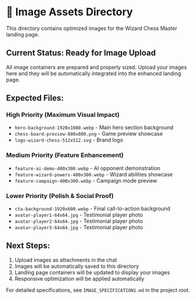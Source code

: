 # 📸 Image Assets Directory

This directory contains optimized images for the Wizard Chess Master landing page.

## Current Status: Ready for Image Upload

All image containers are prepared and properly sized. Upload your images here and they will be automatically integrated into the enhanced landing page.

## Expected Files:

### High Priority (Maximum Visual Impact)
- `hero-background-1920x1080.webp` - Main hero section background
- `chess-board-preview-800x800.png` - Game preview showcase
- `logo-wizard-chess-512x512.svg` - Brand logo

### Medium Priority (Feature Enhancement)
- `feature-ai-demo-400x300.webp` - AI opponent demonstration
- `feature-wizard-powers-400x300.webp` - Wizard abilities showcase
- `feature-campaign-400x300.webp` - Campaign mode preview

### Lower Priority (Polish & Social Proof)
- `cta-background-1920x600.webp` - Final call-to-action background
- `avatar-player1-64x64.jpg` - Testimonial player photo
- `avatar-player2-64x64.jpg` - Testimonial player photo
- `avatar-player3-64x64.jpg` - Testimonial player photo

## Next Steps:
1. Upload images as attachments in the chat
2. Images will be automatically saved to this directory
3. Landing page containers will be updated to display your images
4. Responsive optimization will be applied automatically

For detailed specifications, see `IMAGE_SPECIFICATIONS.md` in the project root.